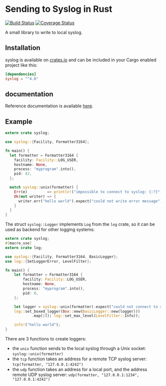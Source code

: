 # Sending to Syslog in Rust

[![Build Status](https://travis-ci.org/Geal/rust-syslog.png?branch=master)](https://travis-ci.org/Geal/rust-syslog)
[![Coverage Status](https://coveralls.io/repos/Geal/rust-syslog/badge.svg?branch=master&service=github)](https://coveralls.io/github/Geal/rust-syslog?branch=master)

A small library to write to local syslog.

## Installation

syslog is available on [crates.io](https://crates.io/crates/syslog) and can be included in your Cargo enabled project like this:

```toml
[dependencies]
syslog = "^4.0"
```

## documentation

Reference documentation is available [here](https://docs.rs/syslog).

## Example

```rust
extern crate syslog;

use syslog::{Facility, Formatter3164};

fn main() {
  let formatter = Formatter3164 {
    facility: Facility::LOG_USER,
    hostname: None,
    process: "myprogram".into(),
    pid: 42,
  };

  match syslog::unix(formatter) {
    Err(e)         => println!("impossible to connect to syslog: {:?}", e),
    Ok(mut writer) => {
      writer.err("hello world").expect("could not write error message");
    }
  }
}
```

The struct `syslog::Logger` implements `Log` from the `log` crate, so it can be used as backend for other logging systems:

```rust
extern crate syslog;
#[macro_use]
extern crate log;

use syslog::{Facility, Formatter3164, BasicLogger};
use log::{SetLoggerError, LevelFilter};

fn main() {
    let formatter = Formatter3164 {
        facility: Facility::LOG_USER,
        hostname: None,
        process: "myprogram".into(),
        pid: 0,
    };

    let logger = syslog::unix(formatter).expect("could not connect to syslog");
    log::set_boxed_logger(Box::new(BasicLogger::new(logger)))
            .map(|()| log::set_max_level(LevelFilter::Info));

    info!("hello world");
}

```

There are 3 functions to create loggers:

* the `unix` function sends to the local syslog through a Unix socket: `syslog::unix(formatter)`
* the `tcp` function takes an address for a remote TCP syslog server: `tcp(formatter, "127.0.0.1:4242")`
* the `udp` function takes an address for a local port, and the address remote UDP syslog server: `udp(formatter, "127.0.0.1:1234", "127.0.0.1:4242")`
